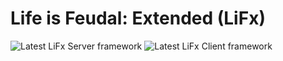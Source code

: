 # Life is Feudal: Extended (LiFx)
<img src="https://img.shields.io/badge/LiFx%20Server%20-v2.6.1-green" title="Latest LiFx Server framework" /> <img src="https://img.shields.io/badge/LiFx%20Client%20-v2.4.0-blue" title="Latest LiFx Client framework" />
